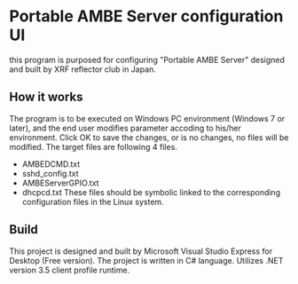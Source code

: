 # Portable AMBE Server configuration UI

this program is purposed for configuring "Portable AMBE Server" designed and built by XRF reflector club in Japan.

## How it works

The program is to be executed on Windows PC environment (Windows 7 or later), and the end user modifies parameter accoding to his/her environment.
Click OK to save the changes, or is no changes, no files will be modified.
The target files are following 4 files.
  - AMBEDCMD.txt
  - sshd_config.txt
  - AMBEServerGPIO.txt
  - dhcpcd.txt
These files should be symbolic linked to the corresponding configuration files in the Linux system.

## Build

This project is designed and built by Microsoft Visual Studio Express for Desktop (Free version). The project is written in C# language. Utilizes .NET version 3.5 client profile runtime.
